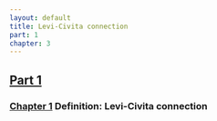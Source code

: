 ```yaml
---
layout: default
title: Levi-Civita connection
part: 1
chapter: 3
---
```


<h2><a href="https://ricciflow.org/part-1-foundations">Part 1</a></h2>

### <a href="https://ricciflow.org/part-1-foundations/levi-civita-connection">Chapter 1</a> Definition: Levi-Civita connection

